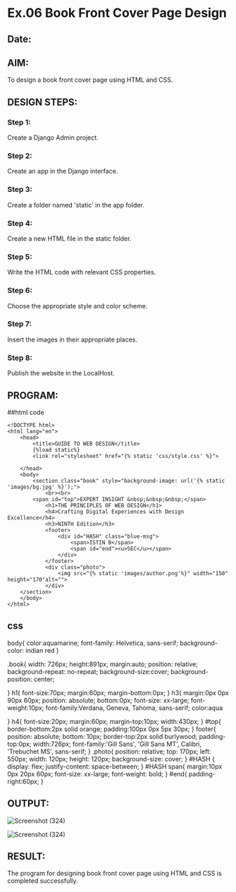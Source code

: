 # Ex.06 Book Front Cover Page Design
## Date:

## AIM:
To design a book front cover page using HTML and CSS.

## DESIGN STEPS:

### Step 1:
Create a Django Admin project.

### Step 2:
Create an app in the Django interface.

### Step 3:
Create a folder named 'static' in the app folder.

### Step 4:
Create a new HTML file in the static folder.

### Step 5:
Write the HTML code with relevant CSS properties.

### Step 6:
Choose the appropriate style and color scheme.

### Step 7:
Insert the images in their appropriate places.

### Step 8:
Publish the website in the LocalHost.

## PROGRAM:
##html code
```
<!DOCTYPE html>
<html lang="en">
    <head>
        <title>GUIDE TO WEB DESIGN</title>
        {%load static%}
        <link rel="stylesheet" href="{% static 'css/style.css' %}">
        
    </head>
    <body>
        <section class="book" style="background-image: url('{% static 'images/bg.jpg' %}');">
            <br><br>
        <span id="top">EXPERT INSIGHT &nbsp;&nbsp;&nbsp;</span>
            <h1>THE PRINCIPLES OF WEB DESIGN</h1>
            <h4>Crafting Digital Experiences with Design Excellence</h4>
            <h3>NINTH Edition</h3>  
            <footer>
                <div id="HASH" class="blue-msg">
                    <span>ISTIN B</span>
                    <span id="end"><u>SEC</u></span>
                </div>
            </footer>
            <div class="photo">
                <img src="{% static 'images/author.png'%}" width="150" height="170"alt="">
            </div>  
    </section>
    </body>
</html>

```

## css
body{
    color:aquamarine;
    font-family: Helvetica, sans-serif;
    background-color: indian red
}

.book{
    width: 726px;
    height:891px;
    margin:auto;
    position: relative;
    background-repeat: no-repeat;
    background-size:cover;
    background-position: center;
   
}
h1{
    font-size:70px;
    margin:60px;
    margin-bottom:0px;
}
h3{
    margin:0px 0px 90px 60px;
    position: absolute;
    bottom:0px;
    font-size: xx-large;
    font-weight:10px;
    font-family:Verdana, Geneva, Tahoma, sans-serif;
    color:aqua

}
h4{
    font-size:20px;
    margin:60px;
   margin-top:10px;
   width:430px;
}
#top{
    border-bottom:2px solid orange;
    padding:100px 0px 5px 30px;
}
footer{
    position: absolute;
    bottom: 10px;
    border-top:2px solid burlywood;
    padding-top:0px;
    width:726px;
    font-family:'Gill Sans', 'Gill Sans MT', Calibri, 'Trebuchet MS', sans-serif;
}
.photo{
            position: relative;
            top: 170px;
            left: 550px;
            width: 120px;
            height: 120px;
            background-size: cover;
        }
#HASH {
    display: flex;
    justify-content: space-between;
}
  #HASH span{
    margin:10px 0px 20px 60px;
    font-size: xx-large;
    font-weight: bold;
  }
  #end{
    padding-right:60px;
  }


## OUTPUT:
![Screenshot (324)](https://github.com/user-attachments/assets/1e7e693d-861f-4f30-b559-a1e3ab6e3f53)

![Screenshot (324)](https://github.com/user-attachments/assets/e07434b4-f8b4-425f-b9ce-6097740c0385)



## RESULT:
The program for designing book front cover page using HTML and CSS is completed successfully.
